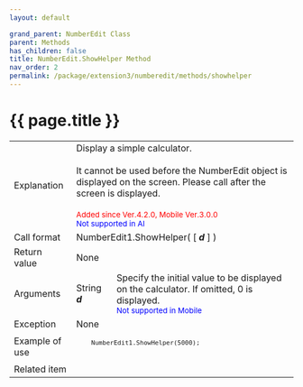 ```yaml
---
layout: default

grand_parent: NumberEdit Class
parent: Methods
has_children: false
title: NumberEdit.ShowHelper Method
nav_order: 2
permalink: /package/extension3/numberedit/methods/showhelper
---
```

# {{ page.title }}

<table>
  <tr>
    <td>Explanation</td>
    <td colspan="2">Display a simple calculator.<br><br>It cannot be used before the NumberEdit object is displayed on the screen. Please call after the screen is displayed.<br><br><small><span style="color:red">Added since Ver.4.2.0, Mobile Ver.3.0.0</span></small> <br><small><span style="color:blue">Not supported in AI</span></small></td>
  </tr>
  <tr>
    <td>Call format</td>
    <td colspan="2">NumberEdit1.ShowHelper( [ <b><i>d</i></b> ] )</td>
  </tr>
  <tr>
    <td>Return value</td>
    <td colspan="2">None</td>
  </tr>  
  <tr>
    <td>Arguments</td>
    <td>String <b><i>d</i></b></td>
    <td>Specify the initial value to be displayed on the calculator. If omitted, 0 is displayed.<br><small><span style="color:blue">Not supported in Mobile</span></small></td>
  </tr>
  <tr>
    <td>Exception</td>
    <td colspan="2">None</td>
  </tr>
  <tr>
    <td>Example of use</td>
    <td colspan="2"><code><pre>
    NumberEdit1.ShowHelper(5000);
    </pre></code></td>
  </tr>
  <tr>
    <td>Related item</td>
    <td colspan="2"></td>
  </tr>
</table>

